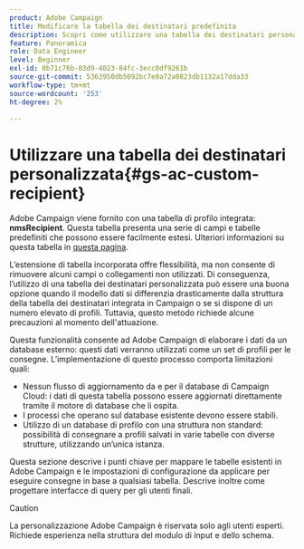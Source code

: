 ```yaml
---
product: Adobe Campaign
title: Modificare la tabella dei destinatari predefinita
description: Scopri come utilizzare una tabella dei destinatari personalizzata
feature: Panoramica
role: Data Engineer
level: Beginner
exl-id: 0b71c76b-03d9-4023-84fc-3ecc0df9261b
source-git-commit: 5363950db5092bc7e0a72a0823db1132a17dda33
workflow-type: tm+mt
source-wordcount: '253'
ht-degree: 2%

---
```


# Utilizzare una tabella dei destinatari personalizzata{#gs-ac-custom-recipient}

Adobe Campaign viene fornito con una tabella di profilo integrata: **nmsRecipient**. Questa tabella presenta una serie di campi e tabelle predefiniti che possono essere facilmente estesi. Ulteriori informazioni su questa tabella in [questa pagina](datamodel.md#ootb-profiles).

L’estensione di tabella incorporata offre flessibilità, ma non consente di rimuovere alcuni campi o collegamenti non utilizzati. Di conseguenza, l’utilizzo di una tabella dei destinatari personalizzata può essere una buona opzione quando il modello dati si differenzia drasticamente dalla struttura della tabella dei destinatari integrata in Campaign o se si dispone di un numero elevato di profili.  Tuttavia, questo metodo richiede alcune precauzioni al momento dell&#39;attuazione.

Questa funzionalità consente ad Adobe Campaign di elaborare i dati da un database esterno: questi dati verranno utilizzati come un set di profili per le consegne. L’implementazione di questo processo comporta limitazioni quali:

* Nessun flusso di aggiornamento da e per il database di Campaign Cloud: i dati di questa tabella possono essere aggiornati direttamente tramite il motore di database che li ospita.
* I processi che operano sul database esistente devono essere stabili.
* Utilizzo di un database di profilo con una struttura non standard: possibilità di consegnare a profili salvati in varie tabelle con diverse strutture, utilizzando un’unica istanza.

Questa sezione descrive i punti chiave per mappare le tabelle esistenti in Adobe Campaign e le impostazioni di configurazione da applicare per eseguire consegne in base a qualsiasi tabella. Descrive inoltre come progettare interfacce di query per gli utenti finali.

>[!CAUTION]
>
>La personalizzazione Adobe Campaign è riservata solo agli utenti esperti. Richiede esperienza nella struttura del modulo di input e dello schema.


